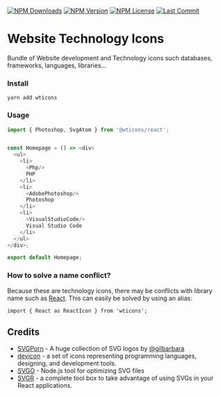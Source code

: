 [![NPM Downloads](https://img.shields.io/npm/dm/wticons?style=for-the-badge)](https://www.npmjs.com/package/wticons)
[![NPM Version](https://img.shields.io/npm/v/wticons?style=for-the-badge)](https://www.npmjs.com/package/wticons)
[![NPM License](https://img.shields.io/npm/l/wticons?style=for-the-badge)](https://github.com/OzzyCzech/wticons/blob/main/LICENSE)
[![Last Commit](https://img.shields.io/github/last-commit/OzzyCzech/wticons?style=for-the-badge)](https://github.com/OzzyCzech/wticons/commit/main)

# Website Technology Icons

Bundle of Website development and Technology icons such databases, frameworks, languages, libraries…

### Install

```shell
yarn add wticons
```

### Usage

```javascript
import { Photoshop, SvgAtom } from '@wticons/react';


const Homepage = () => <div>
  <ul>
    <li>
      <Php/>
      PHP
    </li>
    <li>
      <AdobePhotoshop/>
      Photoshop
    </li>
    <li>
      <VisualStudioCode/>
      Visual Studio Code
    </li>
  </ul>
</div>;

export default Homepage;
```

### How to solve a name conflict?

Because these are technology icons, there may be conflicts with library name such as [React](https://reactjs.org/).
This can easily be solved by using an alias:

```javascriptc
import { React as ReactIcon } from 'wticons';
```

## Credits

* [SVGPorn](https://svgporn.com/) - A huge collection of SVG logos by [@gilbarbara](https://github.com/gilbarbara)
* [devicon](https://devicon.dev) - a set of icons representing programming languages, designing, and development tools.
* [SVGO](https://github.com/svg/svgo) - Node.js tool for optimizing SVG files
* [SVGR](https://react-svgr.com) - a complete tool box to take advantage of using SVGs in your React applications.
